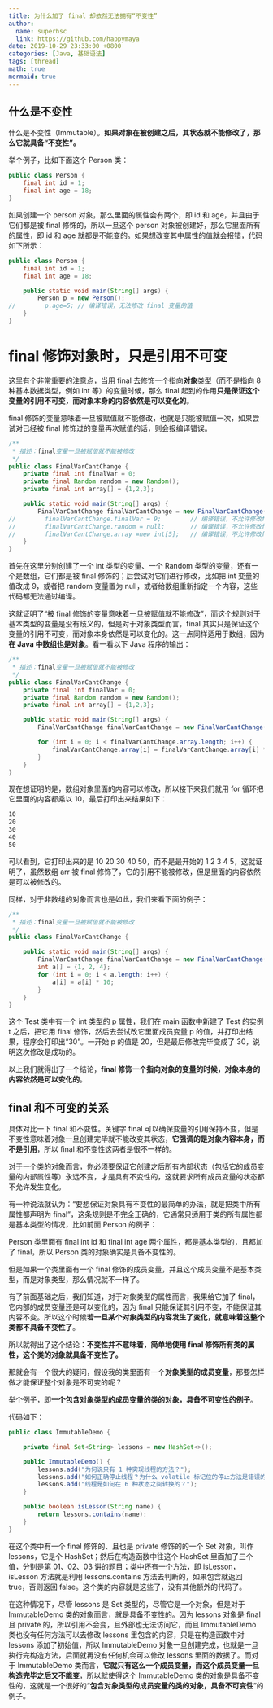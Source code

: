 ```yaml
---
title: 为什么加了 final 却依然无法拥有“不变性”
author:
  name: superhsc
  link: https://github.com/happymaya
date: 2019-10-29 23:33:00 +0800
categories: [Java, 基础语法]
tags: [thread]
math: true
mermaid: true
---
```


## 什么是不变性

什么是不变性（Immutable）。**如果对象在被创建之后，其状态就不能修改了，那么它就具备“不变性”。**

举个例子，比如下面这个 Person 类：

```java
public class Person {
    final int id = 1;
    final int age = 18;
}
```

如果创建一个 person 对象，那么里面的属性会有两个，即 id 和 age，并且由于它们都是被 final 修饰的，所以一旦这个 person 对象被创建好，那么它里面所有的属性，即 id 和 age 就都是不能变的。如果想改变其中属性的值就会报错，代码如下所示：

```java
public class Person {
    final int id = 1;
    final int age = 18;

    public static void main(String[] args) {
        Person p = new Person();
//        p.age=5; // 编译错误，无法修改 final 变量的值
    }
}
```

# final 修饰对象时，只是引用不可变

这里有个非常重要的注意点，当用 final 去修饰一个指向**对象**类型（而不是指向 8 种基本数据类型，例如 int 等）的变量时候，那么 final 起到的作用**只是保证这个变量的引用不可变，而对象本身的内容依然是可以变化的**。

final 修饰的变量意味着一旦被赋值就不能修改，也就是只能被赋值一次，如果尝试对已经被 final 修饰过的变量再次赋值的话，则会报编译错误。

```java
/**
 * 描述：final变量一旦被赋值就不能被修改
 */
public class FinalVarCantChange {
    private final int finalVar = 0;
    private final Random random = new Random();
    private final int array[] = {1,2,3};

    public static void main(String[] args) {
        FinalVarCantChange finalVarCantChange = new FinalVarCantChange();
//        finalVarCantChange.finalVar = 9;        // 编译错误，不允许修改final的变量(基本类型)
//        finalVarCantChange.random = null;       // 编译错误，不允许修改final的变量(对象)
//        finalVarCantChange.array =new int[5];   // 编译错误，不允许修改final的变量（数组）
    }
}
```

首先在这里分别创建了一个 int 类型的变量、一个 Random 类型的变量，还有一个是数组，它们都是被 final 修饰的；后尝试对它们进行修改，比如把 int 变量的值改成 9，或者把 random 变量置为 null，或者给数组重新指定一个内容，这些代码都无法通过编译。

这就证明了“被 final 修饰的变量意味着一旦被赋值就不能修改”，而这个规则对于基本类型的变量是没有歧义的，但是对于对象类型而言，final 其实只是保证这个变量的引用不可变，而对象本身依然是可以变化的。这一点同样适用于数组，因为**在 Java 中数组也是对象**。看一看以下 Java 程序的输出：

```java
/**
 * 描述：final变量一旦被赋值就不能被修改
 */
public class FinalVarCantChange {
    private final int finalVar = 0;
    private final Random random = new Random();
    private final int array[] = {1,2,3};

    public static void main(String[] args) {
        FinalVarCantChange finalVarCantChange = new FinalVarCantChange();

        for (int i = 0; i < finalVarCantChange.array.length; i++) {
            finalVarCantChange.array[i] = finalVarCantChange.array[i] * 10;
        }
    }
}
```
现在想证明的是，数组对象里面的内容可以修改，所以接下来我们就用 for 循环把它里面的内容都乘以 10，最后打印出来结果如下：
```bash
10 
20 
30 
40 
50
```

可以看到，它打印出来的是 10 20 30 40 50，而不是最开始的 1 2 3 4 5，这就证明了，虽然数组 arr 被 final 修饰了，它的引用不能被修改，但是里面的内容依然是可以被修改的。

同样，对于非数组的对象而言也是如此，我们来看下面的例子：
```java
/**
 * 描述：final变量一旦被赋值就不能被修改
 */
public class FinalVarCantChange {

    public static void main(String[] args) {
        FinalVarCantChange finalVarCantChange = new FinalVarCantChange();
        int a[] = {1, 2, 4};
        for (int i = 0; i < a.length; i++) {
            a[i] = a[i] * 10;
        }
    }
}

```

这个 Test 类中有一个 int 类型的 p 属性，我们在 main 函数中新建了 Test 的实例 t 之后，把它用 final 修饰，然后去尝试改它里面成员变量 p 的值，并打印出结果，程序会打印出“30”。一开始 p 的值是 20，但是最后修改完毕变成了 30，说明这次修改是成功的。

以上我们就得出了一个结论，**final 修饰一个指向对象的变量的时候，对象本身的内容依然是可以变化的**。

## final 和不可变的关系


具体对比一下 final 和不变性。关键字 final 可以确保变量的引用保持不变，但是不变性意味着对象一旦创建完毕就不能改变其状态，**它强调的是对象内容本身，而不是引用**，所以 final 和不变性这两者是很不一样的。

对于一个类的对象而言，你必须要保证它创建之后所有内部状态（包括它的成员变量的内部属性等）永远不变，才是具有不变性的，这就要求所有成员变量的状态都不允许发生变化。

有一种说法就认为：“要想保证对象具有不变性的最简单的办法，就是把类中所有属性都声明为 final”，这条规则是不完全正确的，它通常只适用于类的所有属性都是基本类型的情况，比如前面 Person 的例子：

Person 类里面有 final int id 和 final int age 两个属性，都是基本类型的，且都加了 final，所以 Person 类的对象确实是具备不变性的。

但是如果一个类里面有一个 final 修饰的成员变量，并且这个成员变量不是基本类型，而是对象类型，那么情况就不一样了。

有了前面基础之后，我们知道，对于对象类型的属性而言，我果给它加了 final，它内部的成员变量还是可以变化的，因为 final 只能保证其引用不变，不能保证其内容不变。所以这个时候**若一旦某个对象类型的内容发生了变化，就意味着这整个类都不具备不变性了**。

所以就得出了这个结论：**不变性并不意味着，简单地使用 final 修饰所有类的属性，这个类的对象就具备不变性了。**

那就会有一个很大的疑问，假设我的类里面有一个**对象类型的成员变量**，那要怎样做才能保证整个对象是不可变的呢？

举个例子，即**一个包含对象类型的成员变量的类的对象，具备不可变性的例子**。

代码如下：
```java
public class ImmutableDemo {

    private final Set<String> lessons = new HashSet<>();

    public ImmutableDemo() {
        lessons.add("为何说只有 1 种实现线程的方法？");
        lessons.add("如何正确停止线程？为什么 volatile 标记位的停止方法是错误的？");
        lessons.add("线程是如何在 6 种状态之间转换的？");
    }

    public boolean isLesson(String name) {
        return lessons.contains(name);
    }
}

```

在这个类中有一个 final 修饰的、且也是 private 修饰的的一个 Set 对象，叫作 lessons，它是个 HashSet；然后在构造函数中往这个 HashSet 里面加了三个值，分别是第 01、02、03 讲的题目；类中还有一个方法，即 isLesson，isLesson 方法就是利用 lessons.contains 方法去判断的，如果包含就返回 true，否则返回 false。这个类的内容就是这些了，没有其他额外的代码了。

在这种情况下，尽管 lessons 是 Set 类型的，尽管它是一个对象，但是对于 ImmutableDemo 类的对象而言，就是具备不变性的。因为 lessons 对象是 final 且 private 的，所以引用不会变，且外部也无法访问它，而且 ImmutableDemo 类也没有任何方法可以去修改 lessons 里包含的内容，只是在构造函数中对 lessons 添加了初始值，所以 ImmutableDemo 对象一旦创建完成，也就是一旦执行完构造方法，后面就再没有任何机会可以修改 lessons 里面的数据了。而对于 ImmutableDemo 类而言，**它就只有这么一个成员变量，而这个成员变量一旦构造完毕之后又不能变**，所以就使得这个 ImmutableDemo 类的对象是具备不变性的，这就是一个很好的“**包含对象类型的成员变量的类的对象，具备不可变性**”的例子。
